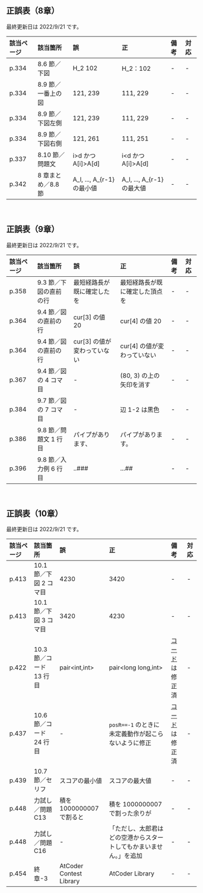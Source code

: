 ## 正誤表（8章）
最終更新日は 2022/9/21 です。

| **該当ページ** | **該当箇所** | **誤** | **正** | **備考** | **対応** |
|:---|:---|:---|:---|:---|:---|
| p.334 | 8.6 節／下図 | H_2 102 | H_2：102 | - | - |
| p.334 | 8.9 節／一番上の図 | 121, 239 | 111, 229 | - | - |
| p.334 | 8.9 節／下図左側 | 121, 239 | 111, 229 | - | - |
| p.334 | 8.9 節／下図右側 | 121, 261 | 111, 251 | - | - |
| p.337 | 8.10 節／問題文 | i>d かつ A[i]>A[d] | i<d かつ A[i]>A[d] | - | - |
| p.342 | 8 章まとめ／8.8 節 | A_l, ..., A_{r-1} の最小値 | A_l, ..., A_{r-1} の最大値 | - | - |

<br />

## 正誤表（9章）
最終更新日は 2022/9/21 です。

| **該当ページ** | **該当箇所** | **誤** | **正** | **備考** | **対応** |
|:---|:---|:---|:---|:---|:---|
| p.358 | 9.3 節／下図の直前の行 | 最短経路長が既に確定したを | 最短経路長が既に確定した頂点を | - | - |
| p.364 | 9.4 節／図の直前の行 | cur[3] の値 20 | cur[4] の値 20 | - | - |
| p.364 | 9.4 節／図の直前の行 | cur[3] の値が変わっていない | cur[4] の値が変わっていない | - | - |
| p.367 | 9.4 節／図の 4 コマ目 | - | (80, 3) の上の矢印を消す | - | - |
| p.384 | 9.7 節／図の 7 コマ目 | - | 辺 1-2 は黒色 | - | - |
| p.386 | 9.8 節／問題文 1 行目 | パイプがあります、 | パイプがあります。 | - | - |
| p.396 | 9.8 節／入力例 6 行目 | ..### | ...## | - | - |

<br />

## 正誤表（10章）
最終更新日は 2022/9/21 です。

| **該当ページ** | **該当箇所** | **誤** | **正** | **備考** | **対応** |
|:---|:---|:---|:---|:---|:---|
| p.413 | 10.1 節／下図 2 コマ目 | 4230 | 3420 | - | - |
| p.413 | 10.1 節／下図 3 コマ目 | 3420 | 4230 | - | - |
| p.422 | 10.3 節／コード 13 行目 | pair<int,int> | pair<long long,int> | [コード](https://github.com/E869120/kyopro-tessoku/blob/main/codes/cpp/chap10/answer_A73.cpp)は修正済 | - |
| p.437 | 10.6 節／コード 24 行目 | - | <code>posR==-1</code> のときに未定義動作が起こらないように修正 | [コード](https://github.com/E869120/kyopro-tessoku/blob/main/codes/cpp/chap10/answer_A76.cpp)は修正済 | - |
| p.439 | 10.7 節／セリフ | スコアの最小値 | スコアの最大値 | - | - |
| p.448 | 力試し／問題 C13 | 積を 1000000007 で割ると | 積を 1000000007 で割った余りが | - | - |
| p.448 | 力試し／問題 C16 | - | 「ただし、太郎君はどの空港からスタートしてもかまいません。」を追加 | - | - |
| p.454 | 終章-3 | AtCoder Contest Library | AtCoder Library | - | - |
